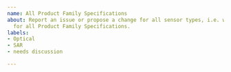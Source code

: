 ```yaml
---
name: All Product Family Specifications
about: Report an issue or propose a change for all sensor types, i.e. which applies
  for all Product Family Specifications.
labels:
- Optical
- SAR
- needs discussion

---
```



